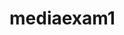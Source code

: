 # mediaexam1

<a href="https://comfy-buttercream-86cb96.netlify.app/">
<img src="![Screenshot 2025-01-01 142642](https://github.com/user-attachments/assets/793cd382-723e-46ad-acb0-3760507bfda4)
" alt="">
</a>
